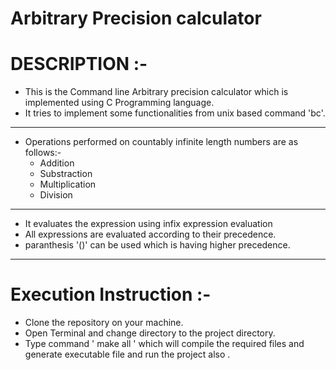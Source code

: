 
# Arbitrary Precision calculator

# DESCRIPTION :-
- This is the Command line Arbitrary precision calculator which is implemented using C Programming language.
- It tries to implement some functionalities from unix based command 'bc'.

-------

- Operations performed on countably infinite length numbers are as follows:-
    - Addition
    - Substraction
    - Multiplication
    - Division

-------
- It evaluates the expression using infix expression evaluation
- All expressions are evaluated according to their precedence.
- paranthesis '()' can be used which is having higher precedence.
-----------
# Execution Instruction :-
- Clone the repository on your machine.
- Open Terminal and change directory to the project directory.
- Type command ' make all ' which will compile the required files and generate executable file and run the project also .
